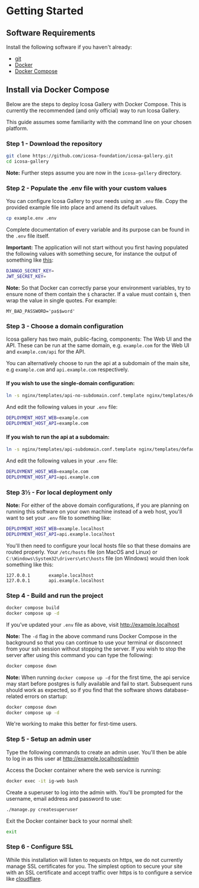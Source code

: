 # Getting Started

## Software Requirements

Install the following software if you haven't already:

- [git](https://git-scm.com/)
- [Docker](https://docs.docker.com/engine/install/)
- [Docker Compose](https://docs.docker.com/compose/install/)


## Install via Docker Compose

Below are the steps to deploy Icosa Gallery with Docker Compose. This is currently the recommended (and only official) way to run Icosa Gallery.

This guide assumes some familiarity with the command line on your chosen platform.

### Step 1 - Download the repository

``` bash
git clone https://github.com/icosa-foundation/icosa-gallery.git
cd icosa-gallery
```

**Note:** Further steps assume you are now in the `icosa-gallery` directory.

### Step 2 - Populate the .env file with your custom values

You can configure Icosa Gallery to your needs using an `.env` file. Copy the provided example file into place and amend its default values.

``` bash
cp example.env .env
```

Complete documentation of every variable and its purpose can be found in the `.env` file itself.

**Important:** The application will not start without you first having populated the following values
with something secure, for instance the output of something like [this](https://django-secret-key-generator.netlify.app/):

``` bash
DJANGO_SECRET_KEY=
JWT_SECRET_KEY=
```

**Note:** So that Docker can correctly parse your environment variables, try to ensure none of them contain the `$` character. If a value must contain `$`, then wrap the value in single quotes. For example:

`MY_BAD_PASSWORD='pa$$word'`


### Step 3 - Choose a domain configuration

Icosa gallery has two main, public-facing, components: The Web UI and the API. These can be run at the same domain, e.g. `example.com` for the Web UI and `example.com/api` for the API.

You can alternatively choose to run the api at a subdomain of the main site, e.g `example.com` and `api.example.com` respectively.

#### If you wish to use the single-domain configuration:

``` bash
ln -s nginx/templates/api-no-subdomain.conf.template nginx/templates/default.conf.template
```

And edit the following values in your `.env` file:

``` bash
DEPLOYMENT_HOST_WEB=example.com
DEPLOYMENT_HOST_API=example.com
```

#### If you wish to run the api at a subdomain:

``` bash
ln -s nginx/templates/api-subdomain.conf.template nginx/templates/default.conf.template
```

And edit the following values in your `.env` file:

``` bash
DEPLOYMENT_HOST_WEB=example.com
DEPLOYMENT_HOST_API=api.example.com
```

### Step 3½ - For local deployment only

**Note:** For either of the above domain configurations, if you are planning on running this software on your own machine instead of a web host, you'll want to set your `.env` file to something like:

``` bash
DEPLOYMENT_HOST_WEB=example.localhost
DEPLOYMENT_HOST_API=api.example.localhost
```

You'll then need to configure your local hosts file so that these domains are routed properly. Your `/etc/hosts` file (on MacOS and Linux) or `C:\Windows\System32\drivers\etc\hosts` file (on Windows) would then look something like this:

```
127.0.0.1       example.localhost
127.0.0.1       api.example.localhost
```

### Step 4 - Build and run the project

``` bash
docker compose build
docker compose up -d
```

If you've updated your `.env` file as above, visit http://example.localhost

**Note:** The `-d` flag in the above command runs Docker Compose in the background so that you can continue to use your terminal or disconnect from your ssh session without stopping the server. If you wish to stop the server after using this command you can type the following:

``` bash
docker compose down
```

**Note:** When running  `docker compose up -d` for the first time, the api service may start before postgres is fully available and fail to start. Subsequent runs should work as expected, so if you find that the software shows database-related errors on startup:

``` bash
docker compose down
docker compose up -d
```

We're working to make this better for first-time users.

### Step 5 - Setup an admin user

Type the following commands to create an admin user. You'll then be able to log in as this user at http://example.localhost/admin

Access the Docker container where the web service is running:

``` bash
docker exec -it ig-web bash
```

Create a superuser to log into the admin with. You'll be prompted for the username, email address and password to use:

``` bash
./manage.py createsuperuser
```

Exit the Docker container back to your normal shell:

``` bash
exit
```

### Step 6 - Configure SSL

While this installation will listen to requests on https, we do not currently manage SSL certificates for you. The simplest option to secure your site with an SSL certificate and accept traffic over https is to configure a service like [cloudflare](cloudflare.com).

